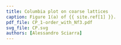 ```yaml
---
title: Columbia plot on coarse lattices
caption: Figure 1(a) of {{ site.ref[1] }}.
pdf_file: CP_1-order_with_Nf3.pdf
svg_file: CP.svg
authors: [Alessandro Sciarra]
---
```

